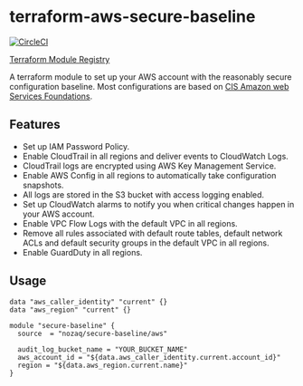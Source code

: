# terraform-aws-secure-baseline

[![CircleCI](https://circleci.com/gh/nozaq/terraform-aws-secure-baseline.svg?style=svg)](https://circleci.com/gh/nozaq/terraform-aws-secure-baseline)

[Terraform Module Registry](https://registry.terraform.io/modules/nozaq/secure-baseline/aws)

A terraform module to set up your AWS account with the reasonably secure configuration baseline.
Most configurations are based on [CIS Amazon web Services Foundations].

## Features

- Set up IAM Password Policy.
- Enable CloudTrail in all regions and deliver events to CloudWatch Logs.
- CloudTrail logs are encrypted using AWS Key Management Service.
- Enable AWS Config in all regions to automatically take configuration snapshots.
- All logs are stored in the S3 bucket with access logging enabled.
- Set up CloudWatch alarms to notify you when critical changes happen in your AWS account.
- Enable VPC Flow Logs with the default VPC in all regions.
- Remove all rules associated with default route tables, default network ACLs and default security groups in the default VPC in all regions.
- Enable GuardDuty in all regions.

## Usage

```hcl
data "aws_caller_identity" "current" {}
data "aws_region" "current" {}

module "secure-baseline" {
  source  = "nozaq/secure-baseline/aws"

  audit_log_bucket_name = "YOUR_BUCKET_NAME"
  aws_account_id = "${data.aws_caller_identity.current.account_id}"
  region = "${data.aws_region.current.name}"
}
```

[CIS Amazon Web Services Foundations]: https://d0.awsstatic.com/whitepapers/compliance/AWS_CIS_Foundations_Benchmark.pdf